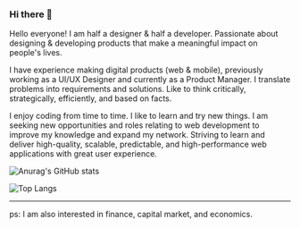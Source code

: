 ### Hi there 👋

<!--
**ArdieWijaya/ardiewijaya** is a ✨ _special_ ✨ repository because its `README.md` (this file) appears on your GitHub profile.

Here are some ideas to get you started:

- 🔭 I’m currently working on ...
- 🌱 I’m currently learning ...
- 👯 I’m looking to collaborate on ...
- 🤔 I’m looking for help with ...
- 💬 Ask me about ...
- 📫 How to reach me: ...
- 😄 Pronouns: ...
- ⚡ Fun fact: ...
-->

Hello everyone! I am half a designer & half a developer. Passionate about designing & developing products that make a meaningful impact on people's lives.

I have experience making digital products (web & mobile), previously working as a UI/UX Designer and currently as a Product Manager. I translate problems into requirements and solutions. Like to think critically, strategically, efficiently, and based on facts. 

I enjoy coding from time to time. I like to learn and try new things. I am seeking new opportunities and roles relating to web development to improve my knowledge and expand my network. Striving to learn and deliver high-quality, scalable, predictable, and high-performance web applications with great user experience.

![Anurag's GitHub stats](https://github-readme-stats.vercel.app/api?username=ardiewijaya&theme=algolia&show_icons=true)

![Top Langs](https://github-readme-stats.vercel.app/api/top-langs/?username=ardiewijaya&layout=compact)

----------

ps: I am also interested in finance, capital market, and economics. 
